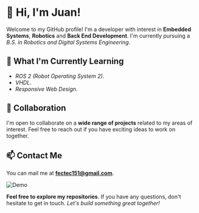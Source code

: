 # 👋 Hi, I'm Juan!

Welcome to my GitHub profile! I'm a developer with interest in **Embedded Systems**, **Robotics** and **Back End Development**. I'm currently pursuing a *B.S. in Robotics and Digital Systems Engineering*.

## 🌱 What I'm Currently Learning

- *ROS 2 (Robot Operating System 2)*.
- *VHDL*.
- *Responsive Web Design*.

## 💞 Collaboration

I'm open to collaborate on a **wide range of projects** related to my areas of interest. Feel free to reach out if you have exciting ideas to work on together.

## 📫 Contact Me

You can mail me at **fectec151@gmail.com**.

![Demo](https://media.tenor.com/CnP64S7lszwAAAAi/meme-cat-cat-meme.gif)

**Feel free to explore my repositories**. If you have any questions, don't hesitate to get in touch. *Let's build something great together!*
